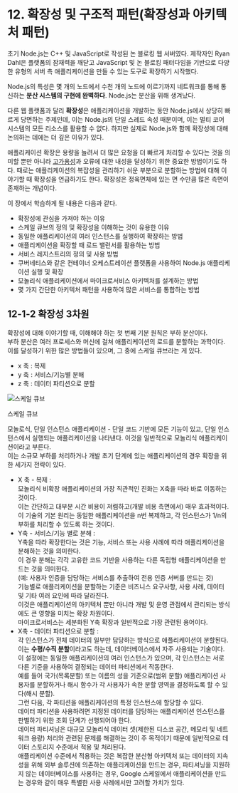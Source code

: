 # 12. 확장성 및 구조적 패턴(확장성과 아키텍처 패턴)

초기 Node.js는 C++ 및 JavaScript로 작성된 논 블로킹 웹 서버였다. 제작자인 Ryan Dahl은 플랫폼의 잠재력을 깨닫고 JavaScript 및 논 블로킹 패터다임을 기반으로 다양한 유형의 서버 측 애플리케이션을 만들 수 있는 도구로 확장하기 시작했다.

Node.js의 특성은 몇 개의 노드에서 수천 개의 노드에 이르기까지 네트워크를 통해 통신하는 **분산 시스템의 구현에 완벽하다**.
Node.js는 분산을 위해 생겨났다.

다른 웹 플랫폼과 달리 **확장성**은 애플리케이션을 개발하는 동안 Node.js에서 상당히 빠르게 당면하는 주제인데, 이는 Node.js의 단일 스레드 속성 때문이며, 이는 멀티 코어 시스템의 모든 리소스를 활용할 수 없다.
하지만 실제로 Node.js와 함께 확장성에 대해 논의하는 데에는 더 깊은 이유가 있다.

애플리케이션 확장은 용량을 늘려서 더 많은 요청을 더 빠르게 처리할 수 있다는 것을 의미할 뿐만 아니라 [고가용성](https://ko.wikipedia.org/wiki/%EA%B3%A0%EA%B0%80%EC%9A%A9%EC%84%B1)과 오류에 대한 내성을 달성하기 위한 중요한 방법이기도 하다.
때로는 애플리케이션의 복잡성을 관리하기 쉬운 부분으로 분할하는 방법에 대해 이야기할 때 확장성을 언급하기도 한다.
확장성은 정육면체에 있는 면 수만큼 많은 측면이 존재하는 개념이다.

이 장에서 학습하게 될 내용은 다음과 같다.

- 확장성에 관심을 가져야 하는 이유
- 스케일 큐브의 정의 및 확장성을 이해하는 것이 유용한 이유
- 동일한 애플리케이션의 여러 인스턴스를 실행하여 확장하는 방법
- 애플리케이션을 확장할 때 로드 밸런서를 활용하는 방법
- 서비스 레지스트리의 정의 및 사용 방법
- 쿠버네티스와 같은 컨테이너 오케스트레이션 플랫폼을 사용하여 Node.js 애플리케이션 실행 및 확장
- 모놀리식 애플리케이션에서 마이크로서비스 아키텍처를 설계하는 방법
- 몇 가지 간단한 아키텍처 패턴을 사용하여 많은 서비스를 통합하는 방법

## 12-1-2 확장성 3차원

확장성에 대해 이야기할 때, 이해해야 하는 첫 번째 기분 원칙은 부하 분산이다.  
부하 분산은 여러 프로세스와 머신에 걸쳐 애플리케이션의 로드를 분할하는 과학이다.  
이를 달성하기 위한 많은 방법들이 있으며, 그 중에 스케일 큐브라는 게 있다.

- x 축 : 복제
- y 축 : 서비스/기능별 분해
- z 축 : 데이터 파티션으로 분할

![스케일 큐브](https://prod-files-secure.s3.us-west-2.amazonaws.com/bc261f43-de91-483d-8946-ac5a65106576/d98d4764-3ac1-4225-976e-cd005eb85384/Untitled.png)

스케일 큐브

모놀로식, 단일 인스턴스 애플리케이션 - 단일 코드 기반에 모든 기능이 있고, 단일 인스턴스에서 실행되는 애플리케이션을 나타낸다. 이것을 일반적으로 모놀리식 애플리케이션이라고 부른다.  
이는 소규모 부하를 처리하거나 개발 초기 단계에 있는 애플리케이션의 경우 확장을 위한 세가지 전략이 있다.

- X 축 - 복제 :  
  모놀리식 비확장 애플리케이션의 가장 직관적인 진화는 X축을 따라 바로 이동하는 것이다.  
  이는 간단하고 대부분 시간 비용이 저렴하고(개발 비용 측면에서) 매우 효과적이다.  
  이 기술의 기본 원리는 동일한 애플리케이션을 n번 복제하고, 각 인스턴스가 1/n의 부하를 처리할 수 있도록 하는 것이다.
- Y축 - 서비스/기능 별로 분해 :  
  Y축을 따라 확장한다는 것은 기능, 서비스 또는 사용 사례에 따라 애플리케이션을 분해하는 것을 의미한다.  
  이 경우 분해는 각각 고유한 코드 기반을 사용하는 다른 독립형 애플리케이션을 만드는 것을 의미한다.  
  (예: 사용자 인증을 담당하는 서비스를 추출하여 전용 인증 서버를 만드는 것)  
  기능별로 애플리케이션을 분할하는 기준은 비즈니스 요구사항, 사용 사례, 데이터 및 기타 여러 요인에 따라 달라진다.  
  이것은 애플리케이션의 아키텍처 뿐만 아니라 개발 및 운영 관점에서 관리되는 방식에도 큰 영향을 미치는 확장 차원이다.  
  마이크로서비스는 세분화된 Y축 확장과 일반적으로 가장 관련된 용어이다.
- X축 - 데이터 파티션으로 분할 :  
  각 인스턴스가 전체 데이터의 일부만 담당하는 방식으로 애플리케이션이 분할된다.  
  이는 **수평/수직 분할**이라고도 하는데, 데이터베이스에서 자주 사용되는 기술이다.  
  이 설정에는 동일한 애플리케이션의 여러 인스턴스가 있으며, 각 인스턴스는 서로 다른 기준을 사용하여 결정되는 데이터 파티션에서 작동한다.  
  예를 들어 국가(목록분할) 또는 이름의 성을 기준으로(범위 분할) 애플리케이션 사용자를 분할하거나 해시 함수가 각 사용자가 속한 분할 영역을 결정하도록 할 수 있다(해시 분할).  
  그런 다음, 각 파티션을 애플리케이션의 특정 인스턴스에 할당할 수 있다.  
  데이터 파티션을 사용하려면 지정된 데이터를 담당하는 애플리케이션 인스턴스를 판별하기 위한 조회 단계가 선행되어야 한다.  
  데이터 파티셔닝은 대규모 모놀리식 데이터 셋(제한된 디스코 공간, 메모리 및 네트워크 용량) 처리와 관련된 문제를 해결하는 것이 주 목적이기 때문에 일반적으로 데이터 스토리지 수준에서 적용 및 처리된다.  
  애플리케이션 수준에서 적용하는 것은 복잡한 분산형 아키텍처 또는 데이터의 지속성을 위해 외부 솔루션에 의존하는 애플리케이션을 만드는 경우, 파티셔닝을 지원하지 않는 데이터베이스를 사용하는 경우, Google 스케일에서 애플리케이션을 만드는 경우와 같이 매우 특별한 사용 사례에서만 고려할 가치가 있다.

